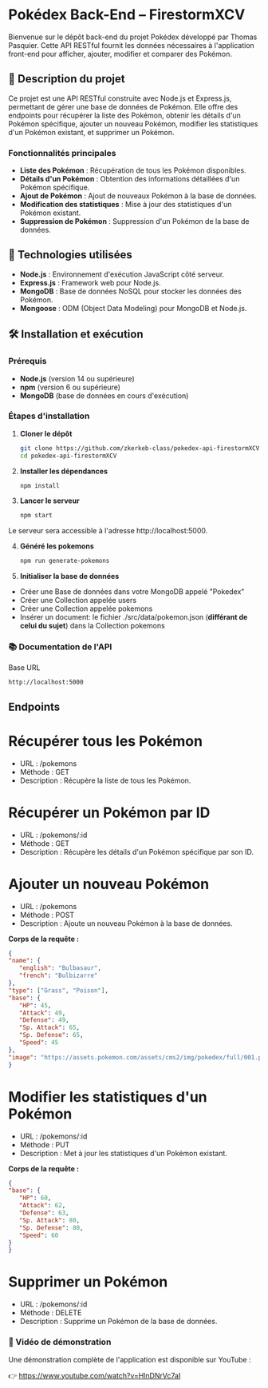 # Pokédex Back-End – FirestormXCV

Bienvenue sur le dépôt back-end du projet Pokédex développé par Thomas Pasquier. Cette API RESTful fournit les données nécessaires à l'application front-end pour afficher, ajouter, modifier et comparer des Pokémon.

## 🧩 Description du projet

Ce projet est une API RESTful construite avec Node.js et Express.js, permettant de gérer une base de données de Pokémon. Elle offre des endpoints pour récupérer la liste des Pokémon, obtenir les détails d'un Pokémon spécifique, ajouter un nouveau Pokémon, modifier les statistiques d'un Pokémon existant, et supprimer un Pokémon.

### Fonctionnalités principales

- **Liste des Pokémon** : Récupération de tous les Pokémon disponibles.
- **Détails d'un Pokémon** : Obtention des informations détaillées d'un Pokémon spécifique.
- **Ajout de Pokémon** : Ajout de nouveaux Pokémon à la base de données.
- **Modification des statistiques** : Mise à jour des statistiques d'un Pokémon existant.
- **Suppression de Pokémon** : Suppression d'un Pokémon de la base de données.

## 🚀 Technologies utilisées

- **Node.js** : Environnement d'exécution JavaScript côté serveur.
- **Express.js** : Framework web pour Node.js.
- **MongoDB** : Base de données NoSQL pour stocker les données des Pokémon.
- **Mongoose** : ODM (Object Data Modeling) pour MongoDB et Node.js.

## 🛠️ Installation et exécution

### Prérequis

- **Node.js** (version 14 ou supérieure)
- **npm** (version 6 ou supérieure)
- **MongoDB** (base de données en cours d'exécution)

### Étapes d'installation

1. **Cloner le dépôt**

   ```bash
   git clone https://github.com/zkerkeb-class/pokedex-api-firestormXCV.git
   cd pokedex-api-firestormXCV
   ```

2. **Installer les dépendances**

   ```bash
   npm install
   ```
3. **Lancer le serveur**

   ```bash
   npm start
   ```
Le serveur sera accessible à l'adresse http://localhost:5000.

4. **Généré les pokemons**

   ```bash
   npm run generate-pokemons
   ```

5. **Initialiser la base de données**

- Créer une Base de données dans votre MongoDB appelé "Pokedex"
- Créer une Collection appelée users
- Créer une Collection appelée pokemons
- Insérer un document: le fichier ./src/data/pokemon.json (**différant de celui du sujet**) dans la Collection pokemons

### 📚 Documentation de l'API

Base URL

   ```bash
   http://localhost:5000
   ```
## Endpoints

# Récupérer tous les Pokémon

- URL : /pokemons
- Méthode : GET
- Description : Récupère la liste de tous les Pokémon.

# Récupérer un Pokémon par ID

- URL : /pokemons/:id
- Méthode : GET
- Description : Récupère les détails d'un Pokémon spécifique par son ID.

# Ajouter un nouveau Pokémon

- URL : /pokemons
- Méthode : POST
- Description : Ajoute un nouveau Pokémon à la base de données.

**Corps de la requête :**

   ```json
   {
   "name": {
      "english": "Bulbasaur",
      "french": "Bulbizarre"
   },
   "type": ["Grass", "Poison"],
   "base": {
      "HP": 45,
      "Attack": 49,
      "Defense": 49,
      "Sp. Attack": 65,
      "Sp. Defense": 65,
      "Speed": 45
   },
   "image": "https://assets.pokemon.com/assets/cms2/img/pokedex/full/001.png"
   }
   ```

# Modifier les statistiques d'un Pokémon

- URL : /pokemons/:id
- Méthode : PUT
- Description : Met à jour les statistiques d'un Pokémon existant.

**Corps de la requête :**

   ```json
   {
   "base": {
      "HP": 60,
      "Attack": 62,
      "Defense": 63,
      "Sp. Attack": 80,
      "Sp. Defense": 80,
      "Speed": 60
   }
   }
   ```

# Supprimer un Pokémon

- URL : /pokemons/:id
- Méthode : DELETE
- Description : Supprime un Pokémon de la base de données.

### 🎥 Vidéo de démonstration

Une démonstration complète de l'application est disponible sur YouTube :

👉 https://www.youtube.com/watch?v=HlnDNrVc7aI
 







